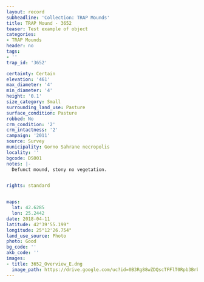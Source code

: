```yaml
---
layout: record
subheadline: 'Collection: TRAP Mounds'
title: TRAP Mound - 3652
teaser: Test example of object
categories:
- TRAP Mounds
header: no
tags:
- ''
trap_id: '3652'

certainty: Certain
elevation: '461'
max_diameter: '4'
min_diameter: '4'
height: '0.1'
size_category: Small
surrounding_land_use: Pasture
surface_condition: Pasture
robbed: No
crm_condition: '2'
crm_intactness: '2'
campaign: '2011'
source: Survey
municipality: Gorno Sahrane necropolis
locality: ''
bgcode: DS001
notes: |-
  Defunct mound, stony no vegetation.


rights: standard


maps:
  lat: 42.6285
  lon: 25.2442
date: 2018-04-11
latitude: 42°39'55.199"
longitude: 25°12'26.754"
land_use_source: Photo
photo: Good
bg_code: ''
akb_code: ''
images:
- title: 3652_Overview_E.dng
  image_path: https://drive.google.com/uc?id=0B3Rg88wZDQscTFFlT0Rpb3Brblk
---
```

